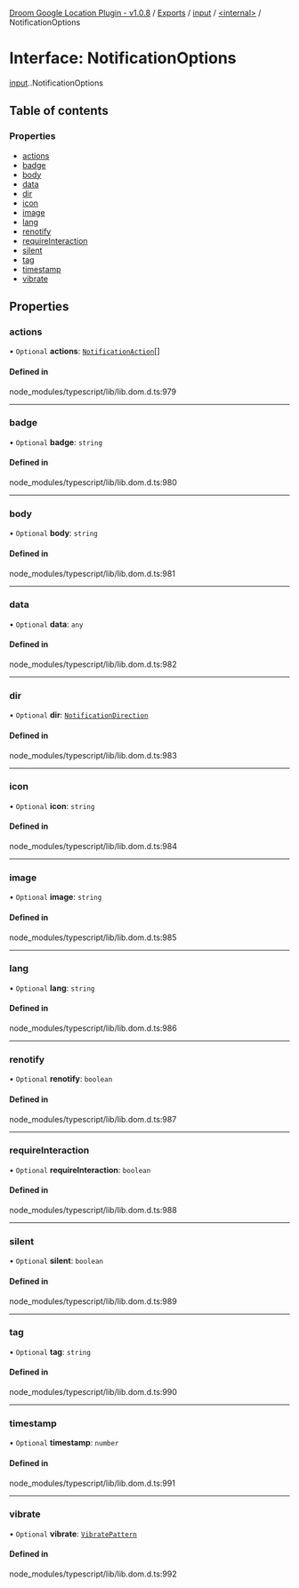 [Droom Google Location Plugin - v1.0.8](../README.md) / [Exports](../modules.md) / [input](../modules/input.md) / [<internal\>](../modules/input._internal_.md) / NotificationOptions

# Interface: NotificationOptions

[input](../modules/input.md).[<internal>](../modules/input._internal_.md).NotificationOptions

## Table of contents

### Properties

- [actions](input._internal_.NotificationOptions.md#actions)
- [badge](input._internal_.NotificationOptions.md#badge)
- [body](input._internal_.NotificationOptions.md#body)
- [data](input._internal_.NotificationOptions.md#data)
- [dir](input._internal_.NotificationOptions.md#dir)
- [icon](input._internal_.NotificationOptions.md#icon)
- [image](input._internal_.NotificationOptions.md#image)
- [lang](input._internal_.NotificationOptions.md#lang)
- [renotify](input._internal_.NotificationOptions.md#renotify)
- [requireInteraction](input._internal_.NotificationOptions.md#requireinteraction)
- [silent](input._internal_.NotificationOptions.md#silent)
- [tag](input._internal_.NotificationOptions.md#tag)
- [timestamp](input._internal_.NotificationOptions.md#timestamp)
- [vibrate](input._internal_.NotificationOptions.md#vibrate)

## Properties

### actions

• `Optional` **actions**: [`NotificationAction`](input._internal_.NotificationAction.md)[]

#### Defined in

node_modules/typescript/lib/lib.dom.d.ts:979

___

### badge

• `Optional` **badge**: `string`

#### Defined in

node_modules/typescript/lib/lib.dom.d.ts:980

___

### body

• `Optional` **body**: `string`

#### Defined in

node_modules/typescript/lib/lib.dom.d.ts:981

___

### data

• `Optional` **data**: `any`

#### Defined in

node_modules/typescript/lib/lib.dom.d.ts:982

___

### dir

• `Optional` **dir**: [`NotificationDirection`](../modules/input._internal_.md#notificationdirection)

#### Defined in

node_modules/typescript/lib/lib.dom.d.ts:983

___

### icon

• `Optional` **icon**: `string`

#### Defined in

node_modules/typescript/lib/lib.dom.d.ts:984

___

### image

• `Optional` **image**: `string`

#### Defined in

node_modules/typescript/lib/lib.dom.d.ts:985

___

### lang

• `Optional` **lang**: `string`

#### Defined in

node_modules/typescript/lib/lib.dom.d.ts:986

___

### renotify

• `Optional` **renotify**: `boolean`

#### Defined in

node_modules/typescript/lib/lib.dom.d.ts:987

___

### requireInteraction

• `Optional` **requireInteraction**: `boolean`

#### Defined in

node_modules/typescript/lib/lib.dom.d.ts:988

___

### silent

• `Optional` **silent**: `boolean`

#### Defined in

node_modules/typescript/lib/lib.dom.d.ts:989

___

### tag

• `Optional` **tag**: `string`

#### Defined in

node_modules/typescript/lib/lib.dom.d.ts:990

___

### timestamp

• `Optional` **timestamp**: `number`

#### Defined in

node_modules/typescript/lib/lib.dom.d.ts:991

___

### vibrate

• `Optional` **vibrate**: [`VibratePattern`](../modules/input._internal_.md#vibratepattern)

#### Defined in

node_modules/typescript/lib/lib.dom.d.ts:992
